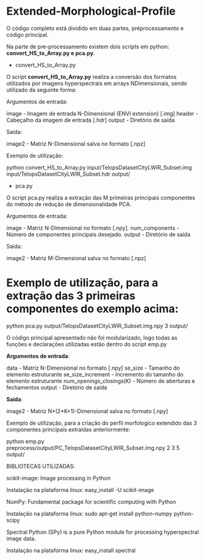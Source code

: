 # Extended-Morphological-Profile

O código completo está dividido em duas partes, pré­processamento e código principal. 
 
Na parte de pre-processamento existem dois scripts em python: **convert_HS_to_Array.py e pca.py**.
 
- convert_HS_to_Array.py 
 
O script **convert_HS_to_Array.py** realiza a conversão dos formatos utilizados por imagens hyperspectrais em arrays N­Dimensionais, sendo utilizado da seguinte forma: 
 
Argumentos de entrada: 
 
image  - Imagem de entrada N-Dimensional (ENVI extension) [.img] 
header - Cabeçalho da imagem de entrada [.hdr] 
output - Diretório de saída

Saída: 

image2 - Matriz N-Dimensional salva no formato [.npz] 
 
Exemplo de utilização: 
 
python convert_HS_to_Array.py input/TelopsDatasetCityLWIR_Subset.img 
input/TelopsDatasetCityLWIR_Subset.hdr output/ 
 
- pca.py 
 
O script pca.py realiza a extração das M primeiras principais componentes do método de redução de dimensionalidade PCA. 
 
Argumentos de entrada: 
 
image - Matriz N-Dimensional no formato [.npy]. 
num_components - Número de componentes principais desejado. 
output - Diretório de saída
 
 
Saída: 
 
image2 - Matriz M-Dimensional salva no formato [.npz] 


# Exemplo de utilização, para a extração das 3 primeiras componentes do exemplo acima: 
 
python pca.py output/TelopsDatasetCityLWIR_Subset.img.npy 3 output/

O código principal apresentado não foi modularizado, logo todas as funções e declarações 
utilizadas estão dentro do script emp.py 
 
**Argumentos de entrada**: 
 
data - Matriz N-Dimensional no formato [.npy] 
se_size - Tamanho do elemento estruturante 
se_size_increment - Incremento do tamanho do elemento estruturante 
num_openings_closings(K) - Número de aberturas e fechamentos 
output - Diretório de saída 
 
**Saída**: 
 
image2 - Matriz N*(2*K+1)-Dimensional salva no formato [.npy] 
 
 
Exemplo de utilização, para a criação do perfil morfologico extendido das 3 componentes principais extraidas anteriormente: 
 
python emp.py  preprocess/output/PC_TelopsDatasetCityLWIR_Subset.img.npy 2 3 5 output/ 
 
 
BIBLIOTECAS UTILIZADAS: 
 
scikit-image: Image processing in Python
 
Instalação na plataforma linux:
easy_install -U scikit-image 
 
NumPy: Fundamental package for scientific computing with Python
 
Instalação na plataforma linux: 
sudo apt-get install python-numpy python-scipy 
 
Spectral Python (SPy) is a pure Python module for processing hyperspectral image data.
 
Instalação na plataforma linux: 
easy_install spectral 
